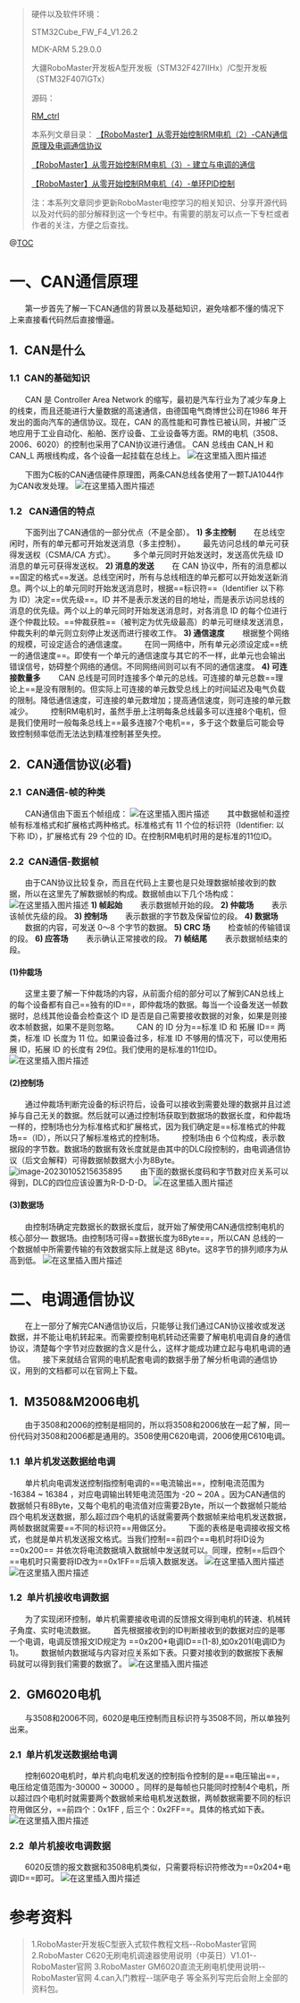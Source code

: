 > 硬件以及软件环境：
>
> STM32Cube_FW_F4_V1.26.2
>
> MDK-ARM 5.29.0.0
>
> 大疆RoboMaster开发板A型开发板（STM32F427IIHx）/C型开发板（STM32F407IGTx）
>
> 源码：
>
> [RM_ctrl](https://gitee.com/zhang-how/rm_-ctrl.git)
>
> 本系列文章目录：
> [【RoboMaster】从零开始控制RM电机（2）-CAN通信原理及电调通信协议](https://blog.csdn.net/weixin_54448108/article/details/125881138?spm=1001.2014.3001.5501)
>
> [【RoboMaster】从零开始控制RM电机（3）- 建立与电调的通信](https://blog.csdn.net/weixin_54448108/article/details/128570593?spm=1001.2014.3001.5501)
>
> [【RoboMaster】从零开始控制RM电机（4）-单环PID控制](https://blog.csdn.net/weixin_54448108/article/details/128596671?spm=1001.2014.3001.5501)
>
> 注：本系列文章同步更新RoboMaster电控学习的相关知识、分享开源代码以及对代码的部分解释到这一个专栏中。有需要的朋友可以点一下专栏或者作者的关注，方便之后查找。



@[TOC](本文目录)

# 一、CAN通信原理
&emsp;&emsp;第一步首先了解一下CAN通信的背景以及基础知识，避免啥都不懂的情况下上来直接看代码然后直接懵逼。
## 1.&ensp;CAN是什么
### 1.1&ensp;CAN的基础知识
&emsp;&emsp;CAN 是 Controller Area Network 的缩写，最初是汽车行业为了减少车身上的线束，而且还能进行大量数据的高速通信，由德国电气商博世公司在1986 年开发出的面向汽车的通信协议。现在，CAN 的高性能和可靠性已被认同，并被广泛地应用于工业自动化、船舶、医疗设备、工业设备等方面。RM的电机（3508、2006、6020）的控制也采用了CAN协议进行通信。
CAN 总线由 CAN_H 和 CAN_L 两根线构成，各个设备一起挂载在总线上。
![在这里插入图片描述](https://s2.loli.net/2022/08/01/eQv5KkVHa14rRTP.png)

&emsp;&emsp;下图为C板的CAN通信硬件原理图，两条CAN总线各使用了一颗TJA1044作为CAN收发处理。
![在这里插入图片描述](https://s2.loli.net/2022/08/01/MulbdneRUyDV8ij.png)

### 1.2 &ensp;CAN通信的特点
&emsp;&emsp;下面列出了CAN通信的一部分优点（不是全部）。
**1)  多主控制**
&emsp;&emsp;在总线空闲时，所有的单元都可开始发送消息（多主控制）。
&emsp;&emsp;最先访问总线的单元可获得发送权（CSMA/CA 方式）。
&emsp;&emsp;多个单元同时开始发送时，发送高优先级 ID 消息的单元可获得发送权。
**2)  消息的发送**
&emsp;&emsp;在 CAN 协议中，所有的消息都以==固定的格式==发送。总线空闲时，所有与总线相连的单元都可以开始发送新消息。两个以上的单元同时开始发送消息时，根据==标识符==（Identifier 以下称为 ID）决定==优先级==。ID 并不是表示发送的目的地址，而是表示访问总线的消息的优先级。两个以上的单元同时开始发送消息时，对各消息 ID 的每个位进行逐个仲裁比较。==仲裁获胜==（被判定为优先级最高）的单元可继续发送消息，仲裁失利的单元则立刻停止发送而进行接收工作。
**3)  通信速度**
&emsp;&emsp;根据整个网络的规模，可设定适合的通信速度。
&emsp;&emsp;在同一网络中，所有单元必须设定成==统一的通信速度==。即使有一个单元的通信速度与其它的不一样，此单元也会输出错误信号，妨碍整个网络的通信。不同网络间则可以有不同的通信速度。
**4)  可连接数量多**
&emsp;&emsp;CAN 总线是可同时连接多个单元的总线。可连接的单元总数==理论上==是没有限制的。但实际上可连接的单元数受总线上的时间延迟及电气负载的限制。降低通信速度，可连接的单元数增加；提高通信速度，则可连接的单元数减少。
&emsp;&emsp;控制RM电机时，虽然手册上注明每条总线最多可以连接8个电机，但是我们使用时一般每条总线上==最多连接7个电机==，多于这个数量后可能会导致控制频率低而无法达到精准控制甚至失控。

## 2.&ensp;CAN通信协议(必看)
### 2.1&ensp;CAN通信-帧的种类
&emsp;&emsp;CAN通信由下面五个帧组成：
![在这里插入图片描述](https://s2.loli.net/2022/08/01/iWocDTkYFQK7vx1.png)
&emsp;&emsp;其中数据帧和遥控帧有标准格式和扩展格式两种格式。标准格式有 11 个位的标识符（Identifier: 以下称 ID），扩展格式有 29 个位的 ID。在控制RM电机时用的是标准的11位ID。
### 2.2&ensp;CAN通信-数据帧
&emsp;&emsp;由于CAN协议比较复杂，而且在代码上主要也是只处理数据帧接收到的数据，所以在这里先了解数据帧的构成。数据帧由以下几个场构成：
![在这里插入图片描述](https://s2.loli.net/2022/08/01/9OFQB783pIWu6SE.png)
**1) 帧起始**
&emsp;&emsp;表示数据帧开始的段。
**2) 仲裁场**
&emsp;&emsp;表示该帧优先级的段。
**3) 控制场**
&emsp;&emsp;表示数据的字节数及保留位的段。
**4) 数据场**
&emsp;&emsp;数据的内容，可发送 0～8 个字节的数据。
**5) CRC 场**
&emsp;&emsp;检查帧的传输错误的段。
**6) 应答场**
&emsp;&emsp;表示确认正常接收的段。
**7) 帧结尾**
&emsp;&emsp;表示数据帧结束的段。

#### (1)仲裁场
&emsp;&emsp;这里主要了解一下仲裁场的内容，从前面介绍的部分可以了解到CAN总线上的每个设备都有自己==独有的ID==，即仲裁场的数据。每当一个设备发送一帧数据时，总线其他设备会检查这个 ID 是否是自己需要接收数据的对象，如果是则接收本帧数据，如果不是则忽略。
&emsp;&emsp;CAN 的 ID 分为==标准 ID  和 拓展 ID== 两类，标准 ID 长度为 11 位。如果设备过多，标准 ID 不够用的情况下，可以使用拓展 ID，拓展 ID 的长度有 29位。我们使用的是标准的11位ID。
![在这里插入图片描述](https://s2.loli.net/2022/08/01/IBkhFMDtso3zUiX.png)
#### (2)控制场
&emsp;&emsp;通过仲裁场判断完设备的标识符后，设备可以接收到需要处理的数据并且过滤掉与自己无关的数据。然后就可以通过控制场获取到数据场的数据长度，和仲裁场一样的，控制场也分为标准格式和扩展格式，因为我们确定是==标准格式的仲裁场==（ID），所以只了解标准格式的控制场。
&emsp;&emsp;控制场由 6 个位构成，表示数据段的字节数。数据场的数据有效长度就是由其中的DLC段控制的，由电调通信协议（后文会解释）可得数据帧数据大小为8Byte。
![image-20230105215635895](https://gitee.com/zhang-how/image_bed/raw/master/blog_image/a/aa/image-20230105215635895.png)
&emsp;&emsp;由下面的数据长度码和字节数对应关系可以得到，DLC的四位应该设置为R-D-D-D。
![在这里插入图片描述](https://s2.loli.net/2022/08/01/Gha9v1ftPSwrRox.png)
#### (3)数据场
&emsp;&emsp;由控制场确定完数据长的数据长度后，就开始了解使用CAN通信控制电机的核心部分— 数据场。由控制场可得==数据长度为8Byte==，所以CAN 总线的一个数据帧中所需要传输的有效数据实际上就是这 8Byte。这8字节的排列顺序为从高到低。
![在这里插入图片描述](https://s2.loli.net/2022/08/01/PSI4oJQZHclOxWh.png)

# 二、电调通信协议
&emsp;&emsp;在上一部分了解完CAN通信协议后，只能够让我们通过CAN协议接收或发送数据，并不能让电机转起来。而需要控制电机转动还需要了解电机电调自身的通信协议，清楚每个字节对应数据的含义是什么，这样才能成功建立起与电机电调的通信。
&emsp;&emsp;接下来就结合官网的电机配套电调的数据手册了解分析电调的通信协议，用到的文档都可以在官网上下载。
## 1.&ensp;M3508&M2006电机
&emsp;&emsp;由于3508和2006的控制是相同的，所以将3508和2006放在一起了解，同一份代码对3508和2006都是通用的。3508使用C620电调，2006使用C610电调。
### 1.1&ensp;单片机发送数据给电调
&emsp;&emsp;单片机向电调发送控制指控制电调的==电流输出==，控制电流范围为 -16384 ~ 16384 ，对应电调输出转矩电流范围为 -20 ~ 20A 。因为CAN通信的数据帧只有8Byte，又每个电机的电流值对应需要2Byte，所以一个数据帧只能给四个电机发送数据，那么超过四个电机的话就需要两个数据帧来给电机发送数据，两帧数据就需要==不同的标识符==用做区分。
&emsp;&emsp;下面的表格是电调接收报文格式，也就是单片机发送报文格式。当我们控制==前四个==电机时将ID设为 ==0x200== 并依次将电流数据填入数据帧中发送就可以。同理，控制==后四个==电机时只需要将ID改为==0x1FF==后填入数据发送。
![在这里插入图片描述](https://s2.loli.net/2022/08/01/EUATSewpiHMJOBm.png)
![在这里插入图片描述](https://s2.loli.net/2022/08/01/3zd6fWjX7ZFn4CR.png)
### 1.2&ensp;单片机接收电调数据
&emsp;&emsp;为了实现闭环控制，单片机需要接收电调的反馈报文得到电机的转速、机械转子角度、实时电流数据。
&emsp;&emsp;首先根据接收到的ID判断接收到的数据对应的是哪一个电调，电调反馈报文ID规定为 ==0x200+电调ID==(1-8),如0x201(电调ID为1)。
&emsp;&emsp;数据帧内数据域与内容对应关系如下表。只要对接收到的数据按下表解码就可以得到我们需要的数据了。
![在这里插入图片描述](https://s2.loli.net/2022/08/01/ARFpSitaqbOxEwy.png)
## 2.&ensp;GM6020电机
&emsp;&emsp;与3508和2006不同，6020是电压控制而且标识符与3508不同，所以单独列出来。

### 2.1&ensp;单片机发送数据给电调
&emsp;&emsp;控制6020电机时，单片机向电机发送的控制指令控制的是==电压输出==，电压给定值范围为-30000 ~ 30000 。同样的是每帧也只能同时控制4个电机，所以超过四个电机时就需要两个数据帧来给电机发送数据，两帧数据需要不同的标识符用做区分，==前四个：0x1FF , 后三个：0x2FF==。具体的格式如下表。
![在这里插入图片描述](https://s2.loli.net/2022/08/01/3rUZ6izIy2HmhGq.png)
### 2.2&ensp;单片机接收电调数据
&emsp;&emsp;6020反馈的报文数据和3508电机类似，只需要将标识符修改为==0x204+电调ID==即可。
![在这里插入图片描述](https://s2.loli.net/2022/08/01/YMXbsdAu9q5Qjac.png)

# 参考资料
> 1.RoboMaster开发板C型嵌入式软件教程文档--RoboMaster官网
> 2.RoboMaster C620无刷电机调速器使用说明（中英日）V1.01--RoboMaster官网
> 3.RoboMaster GM6020直流无刷电机使用说明--RoboMaster官网
> 4.can入门教程--瑞萨电子
> 等全系列写完后会附上全部的资料包。